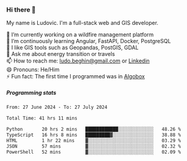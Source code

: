 ### Hi there 👋

My name is Ludovic. I'm a full-stack web and GIS developer.

 🔭 I’m currently working on a wildfire management platform<br/>
 🌱 I’m continuously learning Angular, FastAPI, Docker, PostgreSQL<br/>
 👯 I like GIS tools such as Geopandas, PostGIS, GDAL<br/>
 💬 Ask me about energy transition or travels<br/>
 📫 How to reach me: ludo.beghin@gmail.com or [Linkedin](https://www.linkedin.com/in/ludovic-beghin/)<br/>
 😄 Pronouns: He/Him<br/>
 ⚡ Fun fact: The first time I programmed was in [Algobox](https://fr.wikipedia.org/wiki/Algobox)<br/>

##### Programming stats
<!--START_SECTION:waka-->

```txt
From: 27 June 2024 - To: 27 July 2024

Total Time: 41 hrs 11 mins

Python       20 hrs 2 mins   ████████████░░░░░░░░░░░░░   48.26 %
TypeScript   16 hrs 8 mins   █████████▓░░░░░░░░░░░░░░░   38.88 %
HTML         1 hr 22 mins    ▓░░░░░░░░░░░░░░░░░░░░░░░░   03.29 %
JSON         57 mins         ▓░░░░░░░░░░░░░░░░░░░░░░░░   02.32 %
PowerShell   52 mins         ▓░░░░░░░░░░░░░░░░░░░░░░░░   02.09 %
```

<!--END_SECTION:waka-->
